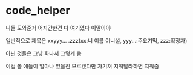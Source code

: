 # code_helper

니들 도와준거 어지간한건 다 여기있다 이말이야

일반적으로 제목은 xxyyy... .zzz(xx:니 이름 이니셜, yyy...:주요기믹, zzz:확장자)

아닌 것들은 그냥 화나서 그렇게 씀

이걸 볼 애들이 얼마나 있을진 모르겠다만 자기꺼 지워달라하면 지워줌
